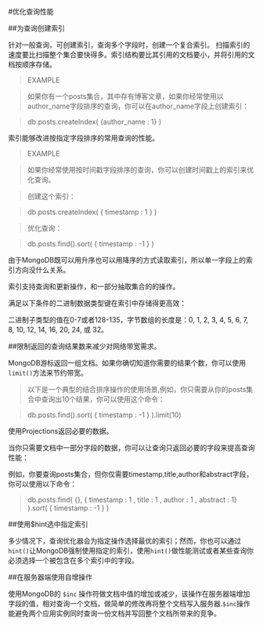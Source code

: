 #优化查询性能

##为查询创建索引

针对一般查询，可创建索引，查询多个字段时，创建一个复合索引。
扫描索引的速度要比扫描整个集合要快得多。索引结构要比其引用的文档要小，并将引用的文档按顺序存储。

>EXAMPLE 

>如果你有一个posts集合，其中存有博客文章，如果你经常使用以author_name字段排序的查询，你可以在author_name字段上创建索引：

>db.posts.createIndex( {author_name : 1} )

索引能够改进按指定字段排序的常用查询的性能。

>EXAMPLE

>如果你经常使用按时间戳字段排序的查询，你可以创建时间戳上的索引来优化查询。

>创建这个索引：

>db.posts.createIndex( { timestamp : 1 } )

>优化查询：

>db.posts.find().sort( { timestamp : -1 } )

由于MongoDB既可以用升序也可以用降序的方式读取索引，所以单一字段上的索引方向没什么关系。

索引支持查询和更新操作，和一部分抽取集合的的操作。

满足以下条件的二进制数据类型键在索引中存储得更高效：

二进制子类型的值在0-7或者128-135，字节数组的长度是：0, 1, 2, 3, 4, 5, 6, 7, 8, 10, 12, 14, 16, 20, 24, 或 32。

##限制返回的查询结果数来减少对网络带宽需求。

MongoDB游标返回一组文档。如果你确切知道你需要的结果个数，你可以使用`limit()`方法来节约带宽。

>以下是一个典型的结合排序操作的使用场景,例如，你只需要从你的posts集合中查询出10个结果，你可以使用这个命令：

>db.posts.find().sort( { timestamp : -1 } ).limit(10)

使用Projections返回必要的数据。

当你只需要文档中一部分字段的数据，你可以让查询只返回必要的字段来提高查询性能：

例如，你要查询posts集合，但你仅需要timestamp,title,author和abstract字段，你可以使用以下命令：

>db.posts.find( {}, { timestamp : 1 , title : 1 , author : 1 , abstract : 1} ).sort( { timestamp : -1 } )


##使用$hint选中指定索引

多少情况下，查询优化器会为指定操作选择最优的索引；然而，你也可以通过`hint()`让MongoDB强制使用指定的索引，使用`hint()`做性能测试或者某些查询你必须选择一个被包含在多个索引中的字段。

##在服务器端使用自增操作

使用MongoDB的 `$inc` 操作符做文档中值的增加或减少，该操作在服务器端增加字段的值，相对查询一个文档，做简单的修改再将整个文档写入服务器.`$inc`操作能避免两个应用实例同时查询一份文档并写回整个文档所带来的竞争。
